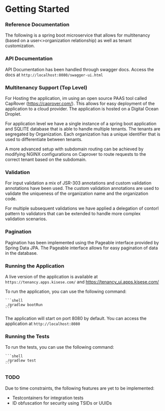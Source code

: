 # Getting Started

### Reference Documentation

The following is a spring boot microservice that allows for multitenancy (based on a user<>organization relationship) as
well as tenant customization.

### API Documentation

API Documentation has been handled through swagger docs. Access the docs at `http://localhost:8080/swagger-ui.html`

### Multitenancy Support (Top Level)
For Hosting the application, im using an open source PAAS tool called CapRover (https://caprover.com/). This allows for easy deployment of the
application to a cloud provider. The application is hosted on a Digital Ocean Droplet.

For application level we have a single instance of a spring boot application and SQLITE database that is able to handle multiple tenants. The tenants are segregated by Organization. Each organization has a unique identifier that is used to differentiate between tenants.

A more advanced setup with subdomain routing can be achieved by modifying NGINX configurations on Caprover to route requests to the correct tenant based on the subdomain.

### Validation

For input validation a mix of JSR-303 annotations and custom validation annotations have been used. The custom validation annotations are used to validate the uniqueness of the organization name and the organization code.

For multiple subsequent validations we have applied a delegation of contorl pattern to validators that can be extended to handle more complex validation scenarios.

### Pagination

Pagination has been implemented using the Pageable interface provided by Spring Data JPA. The Pageable interface allows for easy pagination of data in the database.

### Running the Application

A live version of the application is available at `https://tenancy.apps.kisese.com/` and https://tenancy_ui.apps.kisese.com/

To run the application, you can use the following command:

    ```shell
    ./gradlew bootRun
    ```

The application will start on port 8080 by default. You can access the application at `http://localhost:8080`

### Running the Tests

To run the tests, you can use the following command:

    ```shell
    ./gradlew test
    ```

### TODO

Due to time constraints, the following features are yet to be implemented:
- Testcontainers for integration tests
- ID obfuscation for security using TSIDs or UUIDs